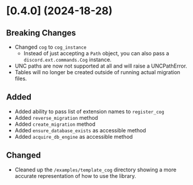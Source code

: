 # [0.4.0] (2024-18-28)

## Breaking Changes

- Changed `cog` to `cog_instance`
  - Instead of just accepting a `Path` object, you can also pass a `discord.ext.commands.Cog` instance.
- UNC paths are now not supported at all and will raise a UNCPathError.
- Tables will no longer be created outside of running actual migration files.

## Added

- Added ability to pass list of extension names to `register_cog`
- Added `reverse_migration` method
- Added `create_migration` method
- Added `ensure_database_exists` as accessible method
- Added `acquire_db_engine` as accessible method

## Changed

- Cleaned up the `/examples/template_cog` directory showing a more accurate representation of how to use the library.
